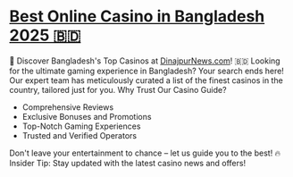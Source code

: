 # <a href="https://dinajpurnews.com/">Best Online Casino in Bangladesh 2025 🇧🇩 </a>
🎲 Discover Bangladesh's Top Casinos at <a href="https://dinajpurnews.com/">DinajpurNews.com</a>! 🇧🇩
Looking for the ultimate gaming experience in Bangladesh? Your search ends here! Our expert team has meticulously curated a list of the finest casinos in the country, tailored just for you.
Why Trust Our Casino Guide?
- Comprehensive Reviews
- Exclusive Bonuses and Promotions
- Top-Notch Gaming Experiences
- Trusted and Verified Operators

Don't leave your entertainment to chance – let us guide you to the best!
🔥 Insider Tip: Stay updated with the latest casino news and offers!
